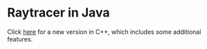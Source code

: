 # Raytracer in Java

Click [here](https://github.com/XikaiZhao/ray-tracer) for a new version in C++, which includes some additional features.
